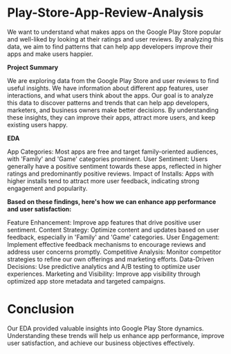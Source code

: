 # Play-Store-App-Review-Analysis

We want to understand what makes apps on the Google Play Store popular and well-liked by looking at their ratings and user reviews. By analyzing this data, we aim to find patterns that can help app developers improve their apps and make users happier.

**Project Summary**

We are exploring data from the Google Play Store and user reviews to find useful insights. We have information about different app features, user interactions, and what users think about the apps. Our goal is to analyze this data to discover patterns and trends that can help app developers, marketers, and business owners make better decisions. By understanding these insights, they can improve their apps, attract more users, and keep existing users happy.

**EDA**

App Categories: Most apps are free and target family-oriented audiences, with 'Family' and 'Game' categories prominent.
User Sentiment: Users generally have a positive sentiment towards these apps, reflected in higher ratings and predominantly positive reviews.
Impact of Installs: Apps with higher installs tend to attract more user feedback, indicating strong engagement and popularity.

**Based on these findings, here's how we can enhance app performance and user satisfaction:**

Feature Enhancement: Improve app features that drive positive user sentiment.
Content Strategy: Optimize content and updates based on user feedback, especially in 'Family' and 'Game' categories.
User Engagement: Implement effective feedback mechanisms to encourage reviews and address user concerns promptly.
Competitive Analysis: Monitor competitor strategies to refine our own offerings and marketing efforts.
Data-Driven Decisions: Use predictive analytics and A/B testing to optimize user experiences.
Marketing and Visibility: Improve app visibility through optimized app store metadata and targeted campaigns.


# Conclusion
Our EDA provided valuable insights into Google Play Store dynamics. Understanding these trends will help us enhance app performance, improve user satisfaction, and achieve our business objectives effectively.


